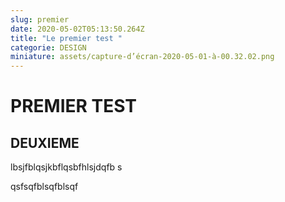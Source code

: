 ```yaml
---
slug: premier
date: 2020-05-02T05:13:50.264Z
title: "Le premier test "
categorie: DESIGN
miniature: assets/capture-d’écran-2020-05-01-à-00.32.02.png
---
```

# PREMIER TEST

## DEUXIEME

lbsjfblqsjkbflqsbfhlsjdqfb s

qsfsqfblsqfblsqf